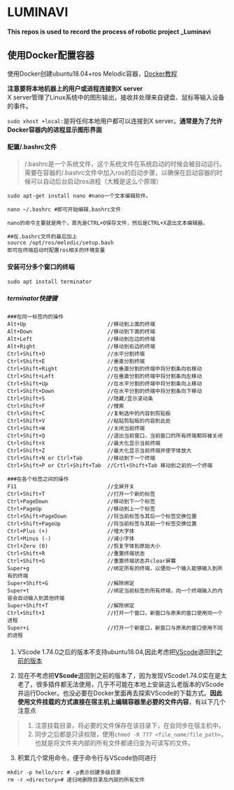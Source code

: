 # LUMINAVI
**This repos is used to record the process of robotic project _Luminavi**

## 使用Docker配置容器

使用Docker创建ubuntu18.04+ros Melodic容器，[Docker教程](https://github.com/Zngyim/Docker_learning)

**注意要将本地机器上的用户或进程连接到X server**<br>
X server管理了Linux系统中的图形输出，接收并处理来自键盘、鼠标等输入设备的事件。

`sudo xhost +local:`是将任何本地用户都可以连接到X server。**通常是为了允许Docker容器内的进程显示图形界面**


#### 配置/.bashrc文件

> /.bashrc是一个系统文件，这个系统文件在系统启动的时候会被自动运行。需要在容器的/.bashrc文件中加入ros的启动步骤，以确保在启动容器的时候可以自动后台启动ros进程（大概是这么个原理）

```
sudo apt-get install nano #nano一个文本编辑软件。

nano ~/.bashrc #即可开始编辑.bashrc文件

nano的命令主要就是两个，首先是CTRL+O保存文件，然后是CTRL+X退出文本编辑器。

##在.bashrc文件的最后加上
source /opt/ros/melodic/setup.bash
即可在终端启动时配置ros相关的环境变量
```

#### 安装可分多个窗口的终端
```
sudo apt install terminator
```

##### terminator快捷键
```
###在同一标签内的操作
Alt+Up                          //移动到上面的终端
Alt+Down                        //移动到下面的终端
Alt+Left                        //移动到左边的终端
Alt+Right                       //移动到右边的终端
Ctrl+Shift+O                    //水平分割终端
Ctrl+Shift+E                    //垂直分割终端
Ctrl+Shift+Right                //在垂直分割的终端中将分割条向右移动
Ctrl+Shift+Left                 //在垂直分割的终端中将分割条向左移动
Ctrl+Shift+Up                   //在水平分割的终端中将分割条向上移动
Ctrl+Shift+Down                 //在水平分割的终端中将分割条向下移动
Ctrl+Shift+S                    //隐藏/显示滚动条
Ctrl+Shift+F                    //搜索
Ctrl+Shift+C                    //复制选中的内容到剪贴板
Ctrl+Shift+V                    //粘贴剪贴板的内容到此处
Ctrl+Shift+W                    //关闭当前终端
Ctrl+Shift+Q                    //退出当前窗口，当前窗口的所有终端都将被关闭
Ctrl+Shift+X                    //最大化显示当前终端
Ctrl+Shift+Z                    //最大化显示当前终端并使字体放大
Ctrl+Shift+N or Ctrl+Tab        //移动到下一个终端
Ctrl+Shift+P or Ctrl+Shift+Tab  //Crtl+Shift+Tab 移动到之前的一个终端

###在各个标签之间的操作
F11                             //全屏开关
Ctrl+Shift+T                    //打开一个新的标签
Ctrl+PageDown                   //移动到下一个标签
Ctrl+PageUp                     //移动到上一个标签
Ctrl+Shift+PageDown             //将当前标签与其后一个标签交换位置
Ctrl+Shift+PageUp               //将当前标签与其前一个标签交换位置
Ctrl+Plus (+)                   //增大字体
Ctrl+Minus (-)                  //减小字体
Ctrl+Zero (0)                   //恢复字体到原始大小
Ctrl+Shift+R                    //重置终端状态
Ctrl+Shift+G                    //重置终端状态并clear屏幕
Super+g                         //绑定所有的终端，以便向一个输入能够输入到所有的终端
Super+Shift+G                   //解除绑定
Super+t                         //绑定当前标签的所有终端，向一个终端输入的内容会自动输入到其他终端
Super+Shift+T                   //解除绑定
Ctrl+Shift+I                    //打开一个窗口，新窗口与原来的窗口使用同一个进程
Super+i                         //打开一个新窗口，新窗口与原来的窗口使用不同的进程
```

####    
1. VScode 1.74.0之后的版本不支持ubuntu18.04,因此考虑把[VScode](https://github.com/microsoft/vscode/releases?page=9)退回到[之前的版本](https://blog.csdn.net/Kelly_TWH/article/details/149220563)

2. 现在不考虑把**VScode**退回到之前的版本了，因为发现VScode1.74.0实在是太老了，很多插件都无法使用，几乎不可能在本地上安装这么老版本的VScode并运行Docker。也没必要在Docker里面再去探索VScode的下载方式。**因此使用文件挂载的方式直接在宿主机上编辑容器里必要的文件内容**，有以下几个注意点
> 1. 注意挂载目录，将必要的文件保存在该目录下，在会同步在宿主机中。
> 2. 同步之后都是只读权限，使用`chmod -R 777 <file_name/file_path>`，也就是将文件夹内部的所有文件都递归变为可读写的文件。

3. 积累几个常用命令，便于命令行与VScode协同进行
```
mkdir -p hello/src # -p表示创建多级目录
rm -r <directory># 递归地删除目录及内部的所有文件
```

















